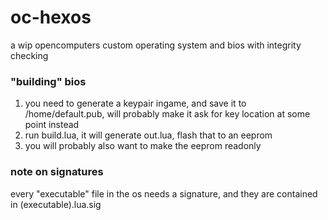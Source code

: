 # oc-hexos
a wip opencomputers custom operating system and bios with integrity checking

### "building" bios
1. you need to generate a keypair ingame, and save it to /home/default.pub, will probably make it ask for key location at some point instead
2. run build.lua, it will generate out.lua, flash that to an eeprom
3. you will probably also want to make the eeprom readonly

### note on signatures
every "executable" file in the os needs a signature, and they are contained in (executable).lua.sig
